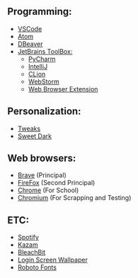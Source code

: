 ## Programming: 

- [VSCode](./Individual-Installers/vscode.sh)
- [Atom](./Individual-Installers/atom.sh)
- [DBeaver](./Individual-Installers/dbeaver.sh)
- [JetBrains ToolBox:](./Individual-Installers/jetbrain-toolbox.sh)
  - [PyCharm](https://www.jetbrains.com/pycharm/download)
  - [IntelliJ](https://www.jetbrains.com/idea/download)
  - [CLion](https://www.jetbrains.com/clion/download)
  - [WebStorm](https://www.jetbrains.com/webstorm/download)
  - [Web Browser Extension](https://www.jetbrains.com/toolbox-app)

## Personalization: 
- [Tweaks](https://github.com/UltiRequiem/Ubuntu-20.04/blob/main/Individual-Installers/tweaks.sh)
- [Sweet Dark](https://www.gnome-look.org/p/1253385)

## Web browsers:
- [Brave](./Individual-Installers/brave.sh) (Principal)
- [FireFox](https://www.mozilla.org/en-US/firefox/all/#product-desktop-release) (Second Principal)
- [Chrome](https://www.google.com/chrome) (For School)
- [Chromium](./Individual-Installers/chromium.sh) (For Scrapping and Testing)

## ETC:
- [Spotify](https://www.spotify.com/us/download/linux)
- [Kazam](./Individual-Installers/kazam.sh)
- [BleachBit](./Individual-Installers/bleachbit.sh)
- [Login Screen Wallpaper](https://github.com/PRATAP-KUMAR/focalgdm3/tree/TrailRun)
- [Roboto Fonts](https://fonts.google.com/specimen/Roboto)
